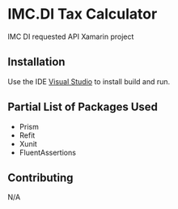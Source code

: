 # IMC.DI Tax Calculator

IMC DI requested API Xamarin project

## Installation

Use the IDE [Visual Studio](https://visualstudio.microsoft.com/downloads/) to install build and run.



## Partial List of Packages Used
* Prism
* Refit
* Xunit
* FluentAssertions


## Contributing
N/A
